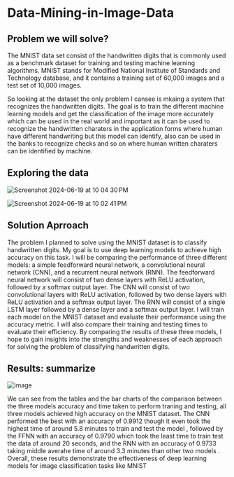 # Data-Mining-in-Image-Data
## Problem we will solve?

The MNIST data set consist of the handwritten digits that is commonly used as a benchmark dataset for training and testing machine learning algorithms. MNIST stands for Modified National Institute of Standards and Technology database, and it contains a training set of 60,000 images and a test set of 10,000 images.

So looking at the dataset the only problem I cansee is mkaing a system that recognizes the handwritten digits. 
The goal is to train the different machine learning models and get the classification of the image more accurately which can be used in the real world and important as it can be used to recognize the handwritten charaters in the application forms where human have different handwriting but this model can identify, also can be used in the banks to recognize checks and so on where human written charaters can be identified by machine.

## Exploring the data
![Screenshot 2024-06-19 at 10 04 30 PM](https://github.com/hbhavane/Data-Mining-in-Image-Data/assets/78750775/d3eca2ed-26be-4f19-a474-fa01ce225f9f)

![Screenshot 2024-06-19 at 10 02 41 PM](https://github.com/hbhavane/Data-Mining-in-Image-Data/assets/78750775/c677446d-472c-4712-b7a6-059cf024c7bf)


## Solution Aprroach
The problem I planned to solve using the MNIST dataset is to classify handwritten digits. My goal is to use deep learning models to achieve high accuracy on this task.
I will be comparing the performance of three different models: a simple feedforward neural network, a convolutional neural network (CNN), and a recurrent neural network (RNN).
The feedforward neural network will consist of two dense layers with ReLU activation, followed by a softmax output layer. The CNN will consist of two convolutional layers with ReLU activation, followed by two dense layers with ReLU activation and a softmax output layer. The RNN will consist of a single LSTM layer followed by a dense layer and a softmax output layer.
I will train each model on the MNIST dataset and evaluate their performance using the accuracy metric. I will also compare their training and testing times to evaluate their efficiency.
By comparing the results of these three models, I hope to gain insights into the strengths and weaknesses of each approach for solving the problem of classifying handwritten digits.

## Results: summarize

![image](https://github.com/hbhavane/Data-Mining-in-Image-Data/assets/78750775/d2a55522-4a24-430b-a64b-f7c025e31926)

We can see from the tables and the bar charts of the comparison between the three models accuracy and time taken to perform traning and testing, all three models achieved high accuracy on the MNIST dataset. 
The CNN performed the best with an accuracy of 0.9912 though it even took the highest time of around 5.8 minutes to train and test the model , followed by the FFNN with an accuracy of 0.9790 which took the least time to train test the data of around 20 seconds, and the RNN with an accuracy of 0.9733 taking middle averahe time of around 3.3 minutes than other two models . 
Overall, these results demonstrate the effectiveness of deep learning models for image classification tasks like MNIST
